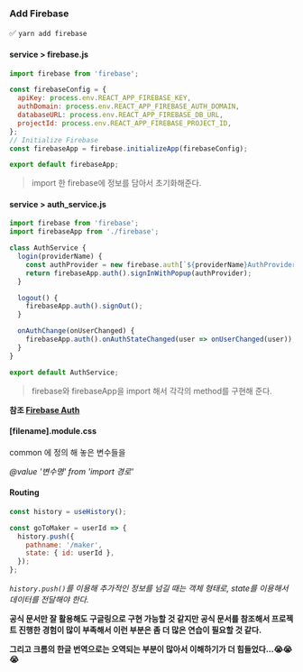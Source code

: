### Add Firebase

✅ `yarn add firebase`

#### service > firebase.js

```js
import firebase from 'firebase';

const firebaseConfig = {
  apiKey: process.env.REACT_APP_FIREBASE_KEY,
  authDomain: process.env.REACT_APP_FIREBASE_AUTH_DOMAIN,
  databaseURL: process.env.REACT_APP_FIREBASE_DB_URL,
  projectId: process.env.REACT_APP_FIREBASE_PROJECT_ID,
};
// Initialize Firebase
const firebaseApp = firebase.initializeApp(firebaseConfig);

export default firebaseApp;
```

> import 한 firebase에 정보를 담아서 초기화해준다.

#### service > auth_service.js

```js
import firebase from 'firebase';
import firebaseApp from './firebase';

class AuthService {
  login(providerName) {
    const authProvider = new firebase.auth[`${providerName}AuthProvider`]();
    return firebaseApp.auth().signInWithPopup(authProvider);
  }

  logout() {
    firebaseApp.auth().signOut();
  }

  onAuthChange(onUserChanged) {
    firebaseApp.auth().onAuthStateChanged(user => onUserChanged(user));
  }
}

export default AuthService;
```

> firebase와 firebaseApp을 import 해서 각각의 method를 구현해 준다.

**참조 [Firebase Auth](https://firebase.google.com/docs/auth)**

#### [filename].module.css

common 에 정의 해 놓은 변수들을

_@value '변수명' from 'import 경로'_

#### Routing

```jsx
const history = useHistory();

const goToMaker = userId => {
  history.push({
    pathname: '/maker',
    state: { id: userId },
  });
};
```

_`history.push()`를 이용해 추가적인 정보를 넘길 때는 객체 형태로, state를 이용해서 데이터를 전달해야 한다._

**공식 문서만 잘 활용해도 구글링으로 구현 가능할 것 같지만 공식 문서를 참조해서 프로젝트 진행한 경험이 많이 부족해서 이런 부분은 좀 더 많은 연습이 필요할 것 같다.**

**그리고 크롬의 한글 번역으로는 오역되는 부분이 많아서 이해하기가 더 힘들었다...😭😭😭**
